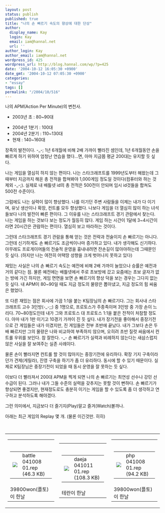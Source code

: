 ```yaml
---
layout: post
status: publish
published: true
title: "나의 손 빠르기 속도의 향상에 대한 단상"
author:
  display_name: Kay
  login: Kay
  email: iam@hannal.net
  url: ''
author_login: Kay
author_email: iam@hannal.net
wordpress_id: 425
wordpress_url: http://blog.hannal.com/wp/?p=425
date: '2004-10-12 16:05:30 +0900'
date_gmt: '2004-10-12 07:05:30 +0900'
categories:
- "essay"
tags: []
permalink: "/2004/10/516"
---
```

<p>나의 APM(Action Per Minute)의 변천사.</p>
<ul>
<li /> 2003년 초 : 80~90대</p>
<li /> 2004년 1분기 : 100대
<li /> 2004년 2분기 : 110~130대
<li /> 현재 : 140~160대</ul>
<p>장족의 발전이다. -_-; 1년 6개월에 비해 2배 가까이 빨라진 셈인데, 1년 6개월동안 손을 빠르게 하기 위하여 엄청난 연습을 했다...면, 아마 지금쯤 평균 200대는 유지할 듯 싶다.</p>
<p>나는 게임을 열심히 하지 않는 편이다. 나는 스타크래프트를 1999년도부터 해왔는데 그때부터 지금까지 해온 총 전적을 합쳐봐야 1,000게임 정도일 것이다(컴퓨터와 하는 것 제외 -_-;). 실제로 내 배틀넷 id의 총 전적은 500전이 안되며 임시 id것들을 합쳐도 500전 수준이다.</p>
<p>그럼에도 나는 실력이 많이 향상했다. 나를 이기던 주변 사람들을 이제는 내가 다 이기며, 유닛 생산이나 확장, 컨트롤 모두 향상했다. 나보다 게임을 더 열심히 많이 하는 녀석들보다 나의 발전이 빠른 편이다. 그 이유를 나는 스타크래프트 경기 관람에서 찾는다. 나는 게임을 하는 것보다 보는 정도가 월등히 많다. 게임 하는 시간이 1달에 3~4시간이라면 20시간은 관람하는 편이다. 열심히 보고 따라하는 것이다.</p>
<p>그런데 스타크래프트 경기 관람을 통해 얻는 것은 전략과 전술이지 손 빠르기는 아니다. 그런데 신기하게도 손 빠르기도 조금씩이나마 증가하고 있다. 내가 생각해도 신기하다. 아무래도 프로게이머들의 전술적 운영을 흉내내려면 잔손길이 많아야하는데 그때문인 듯 싶다. (하지만 나는 여전히 어택땅 성향을 크게 벗어나지 못하고 있다)</p>
<p>재밌는 사실은 나의 손 빠르기 속도는 예전에 비해 2배 가까이 늘었으나 승률은 예전과 거의 같다는 점. 물론 예전에는 배틀넷에서 주로 초보방에 갔고 요즘에는 초보 글자가 없는 방에 가긴 하지만, 게임 면면을 보면 손 빠르기의 향상 덕을 보는 경우는 그다지 없는 듯 싶다. 내 APM이 80~90일 때도 지금 정도의 물량은 뽑아냈고, 지금 정도의 힘 싸움은 했었다.</p>
<p>또 다른 재밌는 점은 회사에 가끔 1:1을 붙는 K팀장님의 손 빠르기다. 그는 회사내 스타크래프트 고수 3인방(-_-;;) 중 1명으로, 프로토스가 주종족이며 3인방 중 가장 손이 느리다. 70~80정도인데 내가 그와 프로토스 대 프로토스 1:1을 붙은 전적이 처참할 정도다. 아마 내가 1판 이기고 10경기 가까이 진 듯 싶다. 내가 장기전을 좋아해서 중장기전으로 간 게임들은 내가 이겼지만, 진 게임들은 전부 초반에 끝났다. 내가 그보다 손은 두 배 빠르지만 그의 물량은 나와 비교하여 부족하지 않으며, 오히려 초반 질럿 싸움에서 컨트롤 우위를 보인다. 참 잘한다. -_- 손 빠르기가 실력과 비례하지 않는다는 새삼스럽지 않은 사실을 잘 보여주는 실존 사례이다.</p>
<p>물론 손이 빨라지면 컨트롤 할 것이 많아지는 중장기전에 유리하다. 확장 기지 구축이라던가 견제(게릴라), 진영 구축을 하기가 좀 더 유리하다. 동시에 할 수 있기 때문이다. 실제로 K팀장님은 중장기전이 되었을 때 동시 운영을 잘 못하는 듯 싶다.</p>
<p>이보다 더 빨라져서 200대 APM을 찍게 되면 나의 손 빠르기는 최연성 선수나 강민 선수급이 된다. 그러나 내가 그들 수준의 실력을 갖추지는 못할 것이 뻔하다. 손 빠르기가 향상되면 좋겠지만, 현재정도로도 충분히 이기는 게임을 할 수 있도록 좀 더 생각하고 연구하고 분석하도록 해야겠다.</p>
<p>그런 의미에서, 지금보다 더 즐기지(Play)말고 즐겨(Watch)볼까나.</p>
<p>
아래는 최근 게임의 Replay 몇 개. (물론 이긴것만. 히히)</p>
<p><center><br />
<table cellpadding="0" cellspacing="0">
<tr>
<td>
<table>
<tr>
<td><center><br />
<table class="ib" onclick="location.href='http://blog.hannal.com/down.php?attachname=141699.rep'">
<tr>
<td><img src="http://blog.hannal.com/images/icon/file.gif"></td>
<td class="centerphoto">battle 041008 01.rep (46.3 KB)</td>
</tr>
</table>
<p></center></td>
</tr>
<tr>
<td class="centerphoto"> 39800won(플토)이 <span class=key1 onclick=keyword_open('./kview.php?kd=%C7%D1%B3%AF')>한날</span> </td>
</tr>
</table>
</td>
<td>
<table>
<tr>
<td><center><br />
<table class="ib" onclick="location.href='http://blog.hannal.com/down.php?attachname=416009.rep'">
<tr>
<td><img src="http://blog.hannal.com/images/icon/file.gif"></td>
<td class="centerphoto">daeja 041011 01.rep (108.3 KB)</td>
</tr>
</table>
<p></center></td>
</tr>
<tr>
<td class="centerphoto"> 테란이 <span class=key1 onclick=keyword_open('./kview.php?kd=%C7%D1%B3%AF')>한날</span></td>
</tr>
</table>
</td>
<td>
<table>
<tr>
<td><center><br />
<table class="ib" onclick="location.href='http://blog.hannal.com/down.php?attachname=743507.rep'">
<tr>
<td><img src="http://blog.hannal.com/images/icon/file.gif"></td>
<td class="centerphoto">php 041008 01.rep (94.2 KB)</td>
</tr>
</table>
<p></center></td>
</tr>
<tr>
<td class="centerphoto"> 39800won(플토)이 <span class=key1 onclick=keyword_open('./kview.php?kd=%C7%D1%B3%AF')>한날</span></td>
</tr>
</table>
</td>
</tr>
</table>
<p></center></p>
